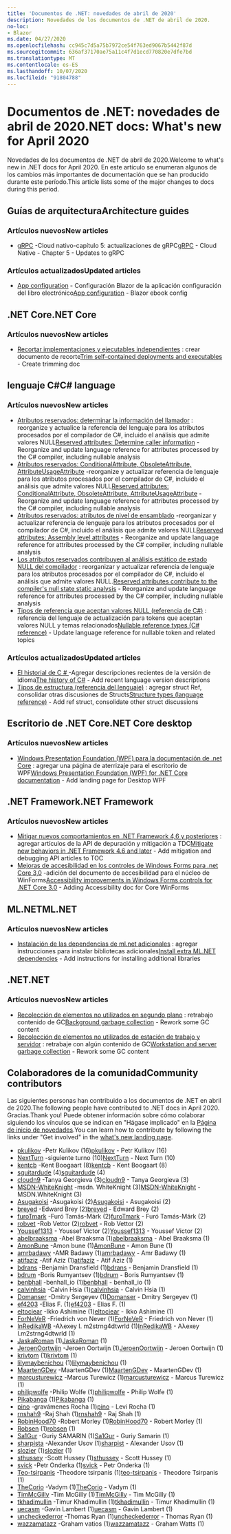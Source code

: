 ```yaml
---
title: 'Documentos de .NET: novedades de abril de 2020'
description: Novedades de los documentos de .NET de abril de 2020.
no-loc:
- Blazor
ms.date: 04/27/2020
ms.openlocfilehash: cc945c7d5a75b7972ce54f763ed9067b5442f87d
ms.sourcegitcommit: 636af37170ae75a11c4f7d1ecd770820e7dfe7bd
ms.translationtype: MT
ms.contentlocale: es-ES
ms.lasthandoff: 10/07/2020
ms.locfileid: "91804788"
---
```

# <a name="net-docs-whats-new-for-april-2020"></a><span data-ttu-id="6f4a8-103">Documentos de .NET: novedades de abril de 2020</span><span class="sxs-lookup"><span data-stu-id="6f4a8-103">.NET docs: What's new for April 2020</span></span>

<span data-ttu-id="6f4a8-104">Novedades de los documentos de .NET de abril de 2020.</span><span class="sxs-lookup"><span data-stu-id="6f4a8-104">Welcome to what's new in .NET docs for April 2020.</span></span> <span data-ttu-id="6f4a8-105">En este artículo se enumeran algunos de los cambios más importantes de documentación que se han producido durante este período.</span><span class="sxs-lookup"><span data-stu-id="6f4a8-105">This article lists some of the major changes to docs during this period.</span></span>

## <a name="architecture-guides"></a><span data-ttu-id="6f4a8-106">Guías de arquitectura</span><span class="sxs-lookup"><span data-stu-id="6f4a8-106">Architecture guides</span></span>

### <a name="new-articles"></a><span data-ttu-id="6f4a8-107">Artículos nuevos</span><span class="sxs-lookup"><span data-stu-id="6f4a8-107">New articles</span></span>

- <span data-ttu-id="6f4a8-108">[gRPC](../architecture/cloud-native/grpc.md) -Cloud nativo-capítulo 5: actualizaciones de gRPC</span><span class="sxs-lookup"><span data-stu-id="6f4a8-108">[gRPC](../architecture/cloud-native/grpc.md) - Cloud Native - Chapter 5 - Updates to gRPC</span></span>

### <a name="updated-articles"></a><span data-ttu-id="6f4a8-109">Artículos actualizados</span><span class="sxs-lookup"><span data-stu-id="6f4a8-109">Updated articles</span></span>

- <span data-ttu-id="6f4a8-110">[App configuration](../architecture/blazor-for-web-forms-developers/config.md)  -  Configuración Blazor de la aplicación configuración del libro electrónico</span><span class="sxs-lookup"><span data-stu-id="6f4a8-110">[App configuration](../architecture/blazor-for-web-forms-developers/config.md) - Blazor ebook config</span></span>

## <a name="net-core"></a><span data-ttu-id="6f4a8-111">.NET Core</span><span class="sxs-lookup"><span data-stu-id="6f4a8-111">.NET Core</span></span>

### <a name="new-articles"></a><span data-ttu-id="6f4a8-112">Artículos nuevos</span><span class="sxs-lookup"><span data-stu-id="6f4a8-112">New articles</span></span>

- <span data-ttu-id="6f4a8-113">[Recortar implementaciones y ejecutables independientes](../core/deploying/trim-self-contained.md) : crear documento de recorte</span><span class="sxs-lookup"><span data-stu-id="6f4a8-113">[Trim self-contained deployments and executables](../core/deploying/trim-self-contained.md) - Create trimming doc</span></span>

## <a name="c-language"></a><span data-ttu-id="6f4a8-114">lenguaje C#</span><span class="sxs-lookup"><span data-stu-id="6f4a8-114">C# language</span></span>

### <a name="new-articles"></a><span data-ttu-id="6f4a8-115">Artículos nuevos</span><span class="sxs-lookup"><span data-stu-id="6f4a8-115">New articles</span></span>

- <span data-ttu-id="6f4a8-116">[Atributos reservados: determinar la información del llamador](../csharp/language-reference/attributes/caller-information.md) : reorganize y actualice la referencia del lenguaje para los atributos procesados por el compilador de C#, incluido el análisis que admite valores NULL</span><span class="sxs-lookup"><span data-stu-id="6f4a8-116">[Reserved attributes: Determine caller information](../csharp/language-reference/attributes/caller-information.md) - Reorganize and update language reference for attributes processed by the C# compiler, including nullable analysis</span></span>
- <span data-ttu-id="6f4a8-117">[Atributos reservados: ConditionalAttribute, ObsoleteAttribute, AttributeUsageAttribute](../csharp/language-reference/attributes/general.md) -reorganize y actualizar referencia de lenguaje para los atributos procesados por el compilador de C#, incluido el análisis que admite valores NULL</span><span class="sxs-lookup"><span data-stu-id="6f4a8-117">[Reserved attributes: ConditionalAttribute, ObsoleteAttribute, AttributeUsageAttribute](../csharp/language-reference/attributes/general.md) - Reorganize and update language reference for attributes processed by the C# compiler, including nullable analysis</span></span>
- <span data-ttu-id="6f4a8-118">[Atributos reservados: atributos de nivel de ensamblado](../csharp/language-reference/attributes/global.md) -reorganizar y actualizar referencia de lenguaje para los atributos procesados por el compilador de C#, incluido el análisis que admite valores NULL</span><span class="sxs-lookup"><span data-stu-id="6f4a8-118">[Reserved attributes: Assembly level attributes](../csharp/language-reference/attributes/global.md) - Reorganize and update language reference for attributes processed by the C# compiler, including nullable analysis</span></span>
- <span data-ttu-id="6f4a8-119">[Los atributos reservados contribuyen al análisis estático de estado NULL del compilador](../csharp/language-reference/attributes/nullable-analysis.md) : reorganizar y actualizar referencia de lenguaje para los atributos procesados por el compilador de C#, incluido el análisis que admite valores NULL.</span><span class="sxs-lookup"><span data-stu-id="6f4a8-119">[Reserved attributes contribute to the compiler's null state static analysis](../csharp/language-reference/attributes/nullable-analysis.md) - Reorganize and update language reference for attributes processed by the C# compiler, including nullable analysis</span></span>
- <span data-ttu-id="6f4a8-120">[Tipos de referencia que aceptan valores NULL (referencia de C#)](../csharp/language-reference/builtin-types/nullable-reference-types.md) : referencia del lenguaje de actualización para tokens que aceptan valores NULL y temas relacionados</span><span class="sxs-lookup"><span data-stu-id="6f4a8-120">[Nullable reference types (C# reference)](../csharp/language-reference/builtin-types/nullable-reference-types.md) - Update language reference for nullable token and related topics</span></span>

### <a name="updated-articles"></a><span data-ttu-id="6f4a8-121">Artículos actualizados</span><span class="sxs-lookup"><span data-stu-id="6f4a8-121">Updated articles</span></span>

- <span data-ttu-id="6f4a8-122">[El historial de C \# ](../csharp/whats-new/csharp-version-history.md) -Agregar descripciones recientes de la versión de idioma</span><span class="sxs-lookup"><span data-stu-id="6f4a8-122">[The history of C\#](../csharp/whats-new/csharp-version-history.md) - Add recent language version descriptions</span></span>
- <span data-ttu-id="6f4a8-123">[Tipos de estructura (referencia del lenguaje)](../csharp/language-reference/builtin-types/struct.md) : agregar struct Ref, consolidar otras discusiones de Structs</span><span class="sxs-lookup"><span data-stu-id="6f4a8-123">[Structure types (language reference)](../csharp/language-reference/builtin-types/struct.md) - Add ref struct, consolidate other struct discussions</span></span>

## <a name="net-core-desktop"></a><span data-ttu-id="6f4a8-124">Escritorio de .NET Core</span><span class="sxs-lookup"><span data-stu-id="6f4a8-124">.NET Core desktop</span></span>

### <a name="new-articles"></a><span data-ttu-id="6f4a8-125">Artículos nuevos</span><span class="sxs-lookup"><span data-stu-id="6f4a8-125">New articles</span></span>

- <span data-ttu-id="6f4a8-126">[Windows Presentation Foundation (WPF) para la documentación de .net Core](/dotnet/desktop/wpf/) : agregar una página de aterrizaje para el escritorio de WPF</span><span class="sxs-lookup"><span data-stu-id="6f4a8-126">[Windows Presentation Foundation (WPF) for .NET Core documentation](/dotnet/desktop/wpf/) - Add landing page for Desktop WPF</span></span>

## <a name="net-framework"></a><span data-ttu-id="6f4a8-127">.NET Framework</span><span class="sxs-lookup"><span data-stu-id="6f4a8-127">.NET Framework</span></span>

### <a name="new-articles"></a><span data-ttu-id="6f4a8-128">Artículos nuevos</span><span class="sxs-lookup"><span data-stu-id="6f4a8-128">New articles</span></span>

- <span data-ttu-id="6f4a8-129">[Mitigar nuevos comportamientos en .NET Framework 4,6 y posteriores](../framework/migration-guide/mitigations.md) : agregar artículos de la API de depuración y mitigación a TDC</span><span class="sxs-lookup"><span data-stu-id="6f4a8-129">[Mitigate new behaviors in .NET Framework 4.6 and later](../framework/migration-guide/mitigations.md) - Add mitigation and debugging API articles to TOC</span></span>
- <span data-ttu-id="6f4a8-130">[Mejoras de accesibilidad en los controles de Windows Forms para .net Core 3,0](/dotnet/desktop/winforms/windows-forms-accessibility-improvements) -adición del documento de accesibilidad para el núcleo de WinForms</span><span class="sxs-lookup"><span data-stu-id="6f4a8-130">[Accessibility improvements in Windows Forms controls for .NET Core 3.0](/dotnet/desktop/winforms/windows-forms-accessibility-improvements) - Adding Accessibility doc for Core WinForms</span></span>

## <a name="mlnet"></a><span data-ttu-id="6f4a8-131">ML.NET</span><span class="sxs-lookup"><span data-stu-id="6f4a8-131">ML.NET</span></span>

### <a name="new-articles"></a><span data-ttu-id="6f4a8-132">Artículos nuevos</span><span class="sxs-lookup"><span data-stu-id="6f4a8-132">New articles</span></span>

- <span data-ttu-id="6f4a8-133">[Instalación de las dependencias de ml.net adicionales](../machine-learning/how-to-guides/install-extra-dependencies.md) : agregar instrucciones para instalar bibliotecas adicionales</span><span class="sxs-lookup"><span data-stu-id="6f4a8-133">[Install extra ML.NET dependencies](../machine-learning/how-to-guides/install-extra-dependencies.md) - Add instructions for installing additional libraries</span></span>

## <a name="net"></a><span data-ttu-id="6f4a8-134">.NET</span><span class="sxs-lookup"><span data-stu-id="6f4a8-134">.NET</span></span>

### <a name="new-articles"></a><span data-ttu-id="6f4a8-135">Artículos nuevos</span><span class="sxs-lookup"><span data-stu-id="6f4a8-135">New articles</span></span>

- <span data-ttu-id="6f4a8-136">[Recolección de elementos no utilizados en segundo plano](../standard/garbage-collection/background-gc.md) : retrabajo contenido de GC</span><span class="sxs-lookup"><span data-stu-id="6f4a8-136">[Background garbage collection](../standard/garbage-collection/background-gc.md) - Rework some GC content</span></span>
- <span data-ttu-id="6f4a8-137">[Recolección de elementos no utilizados de estación de trabajo y servidor](../standard/garbage-collection/workstation-server-gc.md) : retrabaje con algún contenido de GC</span><span class="sxs-lookup"><span data-stu-id="6f4a8-137">[Workstation and server garbage collection](../standard/garbage-collection/workstation-server-gc.md) - Rework some GC content</span></span>

## <a name="community-contributors"></a><span data-ttu-id="6f4a8-138">Colaboradores de la comunidad</span><span class="sxs-lookup"><span data-stu-id="6f4a8-138">Community contributors</span></span>

<span data-ttu-id="6f4a8-139">Las siguientes personas han contribuido a los documentos de .NET en abril de 2020.</span><span class="sxs-lookup"><span data-stu-id="6f4a8-139">The following people have contributed to .NET docs in April 2020.</span></span> <span data-ttu-id="6f4a8-140">Gracias.</span><span class="sxs-lookup"><span data-stu-id="6f4a8-140">Thank you!</span></span> <span data-ttu-id="6f4a8-141">Puede obtener información sobre cómo colaborar siguiendo los vínculos que se indican en "Hágase implicado" en la [Página de inicio de novedades](index.yml).</span><span class="sxs-lookup"><span data-stu-id="6f4a8-141">You can learn how to contribute by following the links under "Get involved" in the [what's new landing page](index.yml).</span></span>

- <span data-ttu-id="6f4a8-142">[pkulikov](https://github.com/pkulikov) -Petr Kulikov (16)</span><span class="sxs-lookup"><span data-stu-id="6f4a8-142">[pkulikov](https://github.com/pkulikov) - Petr Kulikov (16)</span></span>
- <span data-ttu-id="6f4a8-143">[NextTurn](https://github.com/NextTurn) -siguiente turno (10)</span><span class="sxs-lookup"><span data-stu-id="6f4a8-143">[NextTurn](https://github.com/NextTurn) - Next Turn (10)</span></span>
- <span data-ttu-id="6f4a8-144">[kentcb](https://github.com/kentcb) -Kent Boogaart (8)</span><span class="sxs-lookup"><span data-stu-id="6f4a8-144">[kentcb](https://github.com/kentcb) - Kent Boogaart (8)</span></span>
- <span data-ttu-id="6f4a8-145">[sguitardude](https://github.com/sguitardude) (4)</span><span class="sxs-lookup"><span data-stu-id="6f4a8-145">[sguitardude](https://github.com/sguitardude) (4)</span></span>
- <span data-ttu-id="6f4a8-146">[cloudn9](https://github.com/cloudn9) -Tanya Georgieva (3)</span><span class="sxs-lookup"><span data-stu-id="6f4a8-146">[cloudn9](https://github.com/cloudn9) - Tanya Georgieva (3)</span></span>
- <span data-ttu-id="6f4a8-147">[MSDN-WhiteKnight](https://github.com/MSDN-WhiteKnight) -msdn. WhiteKnight (3)</span><span class="sxs-lookup"><span data-stu-id="6f4a8-147">[MSDN-WhiteKnight](https://github.com/MSDN-WhiteKnight) - MSDN.WhiteKnight (3)</span></span>
- <span data-ttu-id="6f4a8-148">[Asugakoisi](https://github.com/Asugakoisi) -Asugakoisi (2)</span><span class="sxs-lookup"><span data-stu-id="6f4a8-148">[Asugakoisi](https://github.com/Asugakoisi) - Asugakoisi (2)</span></span>
- <span data-ttu-id="6f4a8-149">[breyed](https://github.com/breyed) -Edward Brey (2)</span><span class="sxs-lookup"><span data-stu-id="6f4a8-149">[breyed](https://github.com/breyed) - Edward Brey (2)</span></span>
- <span data-ttu-id="6f4a8-150">[furoTmark](https://github.com/furoTmark) -Furó Tamás-Márk (2)</span><span class="sxs-lookup"><span data-stu-id="6f4a8-150">[furoTmark](https://github.com/furoTmark) -  Furó Tamás-Márk (2)</span></span>
- <span data-ttu-id="6f4a8-151">[robvet](https://github.com/robvet) -Rob Vettor (2)</span><span class="sxs-lookup"><span data-stu-id="6f4a8-151">[robvet](https://github.com/robvet) - Rob Vettor (2)</span></span>
- <span data-ttu-id="6f4a8-152">[Youssef1313](https://github.com/Youssef1313) - Youssef Victor (2)</span><span class="sxs-lookup"><span data-stu-id="6f4a8-152">[Youssef1313](https://github.com/Youssef1313) - Youssef Victor (2)</span></span>
- <span data-ttu-id="6f4a8-153">[abelbraaksma](https://github.com/abelbraaksma) -Abel Braaksma (1)</span><span class="sxs-lookup"><span data-stu-id="6f4a8-153">[abelbraaksma](https://github.com/abelbraaksma) - Abel Braaksma (1)</span></span>
- <span data-ttu-id="6f4a8-154">[AmonBune](https://github.com/AmonBune) -Amon bune (1)</span><span class="sxs-lookup"><span data-stu-id="6f4a8-154">[AmonBune](https://github.com/AmonBune) - Amon Bune (1)</span></span>
- <span data-ttu-id="6f4a8-155">[amrbadawy](https://github.com/amrbadawy) -AMR Badawy (1)</span><span class="sxs-lookup"><span data-stu-id="6f4a8-155">[amrbadawy](https://github.com/amrbadawy) - Amr Badawy (1)</span></span>
- <span data-ttu-id="6f4a8-156">[atifaziz](https://github.com/atifaziz) -Atif Aziz (1)</span><span class="sxs-lookup"><span data-stu-id="6f4a8-156">[atifaziz](https://github.com/atifaziz) - Atif Aziz (1)</span></span>
- <span data-ttu-id="6f4a8-157">[bdrans](https://github.com/bdrans) -Benjamin Dransfield (1)</span><span class="sxs-lookup"><span data-stu-id="6f4a8-157">[bdrans](https://github.com/bdrans) - Benjamin Dransfield (1)</span></span>
- <span data-ttu-id="6f4a8-158">[bdrum](https://github.com/bdrum) -Boris Rumyantsev (1)</span><span class="sxs-lookup"><span data-stu-id="6f4a8-158">[bdrum](https://github.com/bdrum) - Boris Rumyantsev (1)</span></span>
- <span data-ttu-id="6f4a8-159">[benbhall](https://github.com/benbhall) -benhall_io (1)</span><span class="sxs-lookup"><span data-stu-id="6f4a8-159">[benbhall](https://github.com/benbhall) - benhall_io (1)</span></span>
- <span data-ttu-id="6f4a8-160">[calvinhsia](https://github.com/calvinhsia) -Calvin Hsia (1)</span><span class="sxs-lookup"><span data-stu-id="6f4a8-160">[calvinhsia](https://github.com/calvinhsia) - Calvin Hsia (1)</span></span>
- <span data-ttu-id="6f4a8-161">[Domanser](https://github.com/Domanser) -Dmitry Sergeyev (1)</span><span class="sxs-lookup"><span data-stu-id="6f4a8-161">[Domanser](https://github.com/Domanser) - Dmitry Sergeyev (1)</span></span>
- <span data-ttu-id="6f4a8-162">[ef4203](https://github.com/ef4203) -Elias F. (1)</span><span class="sxs-lookup"><span data-stu-id="6f4a8-162">[ef4203](https://github.com/ef4203) - Elias F. (1)</span></span>
- <span data-ttu-id="6f4a8-163">[eltociear](https://github.com/eltociear) -Ikko Ashimine (1)</span><span class="sxs-lookup"><span data-stu-id="6f4a8-163">[eltociear](https://github.com/eltociear) - Ikko Ashimine (1)</span></span>
- <span data-ttu-id="6f4a8-164">[ForNeVeR](https://github.com/ForNeVeR) -Friedrich von Never (1)</span><span class="sxs-lookup"><span data-stu-id="6f4a8-164">[ForNeVeR](https://github.com/ForNeVeR) - Friedrich von Never (1)</span></span>
- <span data-ttu-id="6f4a8-165">[InRedikaWB](https://github.com/InRedikaWB) -Aλexey I. m2strng4dtwrld (1)</span><span class="sxs-lookup"><span data-stu-id="6f4a8-165">[InRedikaWB](https://github.com/InRedikaWB) - Aλexey I.m2strng4dtwrld (1)</span></span>
- <span data-ttu-id="6f4a8-166">[JaskaRoman](https://github.com/JaskaRoman) (1)</span><span class="sxs-lookup"><span data-stu-id="6f4a8-166">[JaskaRoman](https://github.com/JaskaRoman) (1)</span></span>
- <span data-ttu-id="6f4a8-167">[JeroenOortwijn](https://github.com/JeroenOortwijn) -Jeroen Oortwijn (1)</span><span class="sxs-lookup"><span data-stu-id="6f4a8-167">[JeroenOortwijn](https://github.com/JeroenOortwijn) - Jeroen Oortwijn (1)</span></span>
- <span data-ttu-id="6f4a8-168">[krivtom](https://github.com/krivtom) (1)</span><span class="sxs-lookup"><span data-stu-id="6f4a8-168">[krivtom](https://github.com/krivtom) (1)</span></span>
- <span data-ttu-id="6f4a8-169">[lilymaybenichou](https://github.com/lilymaybenichou) (1)</span><span class="sxs-lookup"><span data-stu-id="6f4a8-169">[lilymaybenichou](https://github.com/lilymaybenichou) (1)</span></span>
- <span data-ttu-id="6f4a8-170">[MaartenGDev](https://github.com/MaartenGDev) -MaartenGDev (1)</span><span class="sxs-lookup"><span data-stu-id="6f4a8-170">[MaartenGDev](https://github.com/MaartenGDev) - MaartenGDev (1)</span></span>
- <span data-ttu-id="6f4a8-171">[marcusturewicz](https://github.com/marcusturewicz) -Marcus Turewicz (1)</span><span class="sxs-lookup"><span data-stu-id="6f4a8-171">[marcusturewicz](https://github.com/marcusturewicz) - Marcus Turewicz (1)</span></span>
- <span data-ttu-id="6f4a8-172">[philipwolfe](https://github.com/philipwolfe) -Philip Wolfe (1)</span><span class="sxs-lookup"><span data-stu-id="6f4a8-172">[philipwolfe](https://github.com/philipwolfe) - Philip Wolfe (1)</span></span>
- <span data-ttu-id="6f4a8-173">[Pikabanga](https://github.com/Pikabanga) (1)</span><span class="sxs-lookup"><span data-stu-id="6f4a8-173">[Pikabanga](https://github.com/Pikabanga) (1)</span></span>
- <span data-ttu-id="6f4a8-174">[pino](https://github.com/pino) -gravámenes Rocha (1)</span><span class="sxs-lookup"><span data-stu-id="6f4a8-174">[pino](https://github.com/pino) - Levi Rocha (1)</span></span>
- <span data-ttu-id="6f4a8-175">[rnshah9](https://github.com/rnshah9) -Raj Shah (1)</span><span class="sxs-lookup"><span data-stu-id="6f4a8-175">[rnshah9](https://github.com/rnshah9) - Raj Shah (1)</span></span>
- <span data-ttu-id="6f4a8-176">[RobinHood70](https://github.com/RobinHood70) -Robert Morley (1)</span><span class="sxs-lookup"><span data-stu-id="6f4a8-176">[RobinHood70](https://github.com/RobinHood70) - Robert Morley (1)</span></span>
- <span data-ttu-id="6f4a8-177">[Robsen](https://github.com/robsen) (1)</span><span class="sxs-lookup"><span data-stu-id="6f4a8-177">[robsen](https://github.com/robsen) (1)</span></span>
- <span data-ttu-id="6f4a8-178">[Sa1Gur](https://github.com/Sa1Gur) -Guriy SAMARIN (1)</span><span class="sxs-lookup"><span data-stu-id="6f4a8-178">[Sa1Gur](https://github.com/Sa1Gur) - Guriy Samarin (1)</span></span>
- <span data-ttu-id="6f4a8-179">[sharpista](https://github.com/sharpist) -Alexander Usov (1)</span><span class="sxs-lookup"><span data-stu-id="6f4a8-179">[sharpist](https://github.com/sharpist) - Alexander Usov (1)</span></span>
- <span data-ttu-id="6f4a8-180">[slozier](https://github.com/slozier) (1)</span><span class="sxs-lookup"><span data-stu-id="6f4a8-180">[slozier](https://github.com/slozier) (1)</span></span>
- <span data-ttu-id="6f4a8-181">[sthussey](https://github.com/sthussey) -Scott Hussey (1)</span><span class="sxs-lookup"><span data-stu-id="6f4a8-181">[sthussey](https://github.com/sthussey) - Scott Hussey (1)</span></span>
- <span data-ttu-id="6f4a8-182">[svick](https://github.com/svick) -Petr Onderka (1)</span><span class="sxs-lookup"><span data-stu-id="6f4a8-182">[svick](https://github.com/svick) - Petr Onderka (1)</span></span>
- <span data-ttu-id="6f4a8-183">[Teo-tsirpanis](https://github.com/teo-tsirpanis) -Theodore tsirpanis (1)</span><span class="sxs-lookup"><span data-stu-id="6f4a8-183">[teo-tsirpanis](https://github.com/teo-tsirpanis) - Theodore Tsirpanis (1)</span></span>
- <span data-ttu-id="6f4a8-184">[TheCorio](https://github.com/TheCorio) -Vadym (1)</span><span class="sxs-lookup"><span data-stu-id="6f4a8-184">[TheCorio](https://github.com/TheCorio) - Vadym (1)</span></span>
- <span data-ttu-id="6f4a8-185">[TimMcGilly](https://github.com/TimMcGilly) -Tim McGilly (1)</span><span class="sxs-lookup"><span data-stu-id="6f4a8-185">[TimMcGilly](https://github.com/TimMcGilly) - Tim McGilly (1)</span></span>
- <span data-ttu-id="6f4a8-186">[tkhadimullin](https://github.com/tkhadimullin) -Timur Khadimullin (1)</span><span class="sxs-lookup"><span data-stu-id="6f4a8-186">[tkhadimullin](https://github.com/tkhadimullin) - Timur Khadimullin (1)</span></span>
- <span data-ttu-id="6f4a8-187">[uecasm](https://github.com/uecasm) -Gavin Lambert (1)</span><span class="sxs-lookup"><span data-stu-id="6f4a8-187">[uecasm](https://github.com/uecasm) - Gavin Lambert (1)</span></span>
- <span data-ttu-id="6f4a8-188">[uncheckederror](https://github.com/uncheckederror) -Thomas Ryan (1)</span><span class="sxs-lookup"><span data-stu-id="6f4a8-188">[uncheckederror](https://github.com/uncheckederror) - Thomas Ryan (1)</span></span>
- <span data-ttu-id="6f4a8-189">[wazzamatazz](https://github.com/wazzamatazz) -Graham vatios (1)</span><span class="sxs-lookup"><span data-stu-id="6f4a8-189">[wazzamatazz](https://github.com/wazzamatazz) - Graham Watts (1)</span></span>
